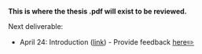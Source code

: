 **This is where the thesis .pdf will exist to be reviewed.**

Next deliverable:
- April 24: Introduction ([link](https://github.com/inesc-id/dclaims-pm/blob/master/thesis-review/DClaims-Chapter-1-april-24.pdf)) - Provide feedback [here✏️](https://github.com/inesc-id/dclaims-pm/issues/35)
